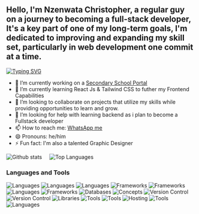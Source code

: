 


## Hello, I'm Nzenwata Christopher, a regular guy on a journey to becoming a full-stack developer, It's a key part of one of my long-term goals, I'm dedicated to improving and expanding my skill set, particularly in web development one commit at a time.


[![Typing SVG](https://readme-typing-svg.demolab.com/?lines=First+line+of+text;Second+line+of+text)](https://git.io/typing-svg)

- 🔭 I’m currently working on a <a href="https://e-school-red.vercel.app/" target="_blank">Secondary School Portal</a>
- 🌱 I’m currently learning React Js & Tailwind CSS to futher my Frontend Capabilities
- 👯 I’m looking to collaborate on projects that utilize my skills while providing opportunities to learn and grow.
- 🤔 I’m looking for help with learning backend as i plan to become a Fullstack developer
- 📫 How to reach me: [WhatsApp me](https://wa.me/2348141207888)
- 😄 Pronouns: he/him
- ⚡ Fun fact: I'm also a talented Graphic Designer

![Github stats](https://github-readme-stats.vercel.app/api?username=Chris-Error-404&count_private=true&show_icons=true&theme=radical) &nbsp;&nbsp;&nbsp; ![Top Languages](https://github-readme-stats.vercel.app/api/top-langs/?username=CHRIS-ERROR-404&show_icons=true&theme=radical)



<h3>Languages and Tools</h3>

![Languages](https://img.shields.io/badge/-HTML-e34f26?logo=html5&logoColor=fff) 
![Languages](https://img.shields.io/badge/-CSS-1572b6?logo=css3&logoColor=fff) 
![Languages](https://img.shields.io/badge/-JavaScript-f7df1e?logo=javascript&logoColor=000) 
![Frameworks](https://img.shields.io/badge/-W3.CSS-4caf50?logo=w3c&logoColor=fff) 
![Frameworks](https://img.shields.io/badge/-Bootstrap-7952b3?logo=bootstrap&logoColor=fff) 
![Languages](https://img.shields.io/badge/-Python-3776ab?logo=python&logoColor=fff) 
![Frameworks](https://img.shields.io/badge/-Django-092e20?logo=django&logoColor=fff) 
![Databases](https://img.shields.io/badge/-MySQL-4479a1?logo=mysql&logoColor=fff) 
![Concepts](https://img.shields.io/badge/-Data%20Structures-007396?logo=databricks&logoColor=fff) 
![Version Control](https://img.shields.io/badge/-Git-f05032?logo=git&logoColor=fff) 
![Version Control](https://img.shields.io/badge/-GitHub-181717?logo=github&logoColor=fff) 
![Libraries](https://img.shields.io/badge/-React-61dafb?logo=react&logoColor=000) 
![Tools](https://img.shields.io/badge/-VSCode-007acc?logo=visual-studio-code&logoColor=fff) 
![Tools](https://img.shields.io/badge/-Figma-f24e1e?logo=figma&logoColor=fff) 
![Hosting](https://img.shields.io/badge/-Vercel-000?logo=vercel&logoColor=fff) 
![Tools](https://img.shields.io/badge/-Picsart-fffc00?logo=picsart&logoColor=000) 
![Languages](https://img.shields.io/badge/-English-007396?logo=language&logoColor=fff)




<!-- 
For icons:
https://simpleicons.org/ -->
